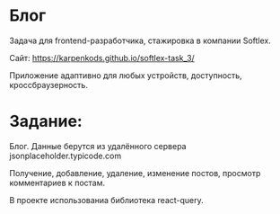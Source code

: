 # Блог

Задача для frontend-разработчика, стажировка в компании Softlex.

Сайт: https://karpenkods.github.io/softlex-task_3/

Приложение адаптивно для любых устройств, доступность, кроссбраузерность.

# Задание: 

Блог. Данные берутся из удалённого сервера jsonplaceholder.typicode.com

Получение, добавление, удаление, изменение постов, просмотр комментариев к постам.

В проекте использованиа библиотека react-query.




